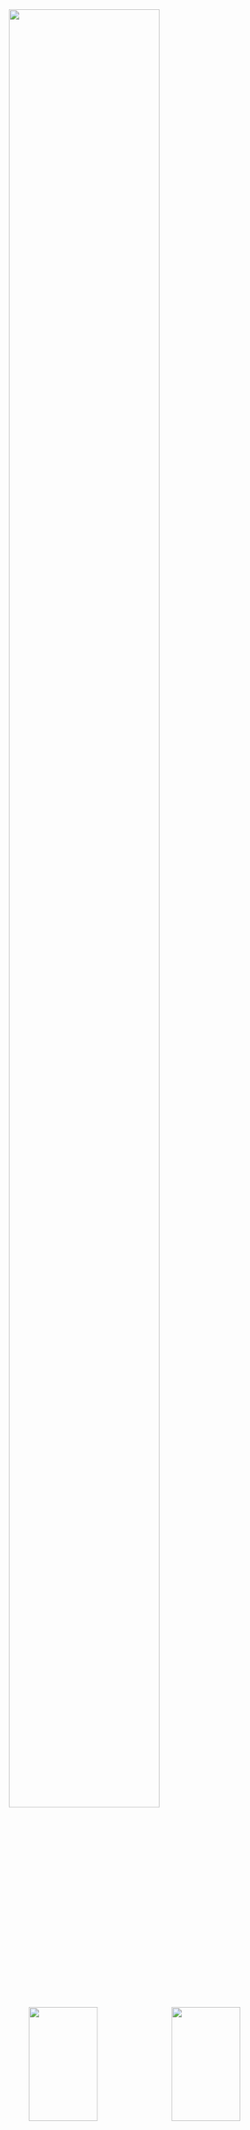 <div align="center" style="width: 65%; max-width: 800px;">
    <img src="https://readme-jokes.vercel.app/api" width="90%" />
</div>

<div align="center">
    <img src="https://github-readme-stats.vercel.app/api/top-langs/?username=MihailTs&layout=compact&theme=radical" width="49%" height="200px" />
    <img src="https://github-readme-stats.vercel.app/api?username=MihailTs&show_icons=true&theme=radical" width="49%" height="200px" />
</div>
